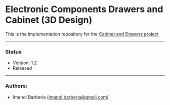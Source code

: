 # Electronic Components Drawers and Cabinet (3D Design)

This is the implementation repository for the [Cabinet and Drawers project](https://github.com/imanolbarberia/prj-comp-drawers)

---
### Status
* Version: 1.2
* Released
---
### Authors:
* Imanol Barberia (imanol.barberia@gmail.com)
